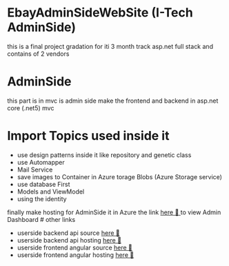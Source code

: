 # EbayAdminSideWebSite (I-Tech   AdminSide)
this is a final project gradation  for iti 3 month track  asp.net full stack and contains of 2 vendors  
# AdminSide 
this part is in mvc is admin side make the frontend and backend in asp.net core (.net5) mvc 
# Import Topics used inside it 
<ul>
  <li> use design patterns inside it like repository and genetic class </li>
  <li> use Automapper </li>
  <li> Mail Service</li>
  <li>save images  to Container in Azure torage Blobs (Azure Storage service)</li>
  <li>use database First</li> 
  <li> Models and ViewModel</li>
  <li> using the identity </li>
</ul>
  finally make hosting for AdminSide it in Azure the link <a href="https://i-techadmin.azurewebsites.net/">here 🔗 </a> to view Admin Dashboard 
  # other links 
  <ul>
  <li> userside backend api source <a href="https://github.com/hsnzzzz/ECommerceUserSite">here 🔗 </a></li>
  <li> userside backend api hosting <a href="https://i-techapi.azurewebsites.net/">here 🔗 </a></li>
  <li> userside frontend angular source <a href="https://github.com/hsnzzzz/AngularEcommerceUserSide">here 🔗 </a></li>
  <li> userside frontend angular hosting <a href="https://ecommerceuserside.web.app/home">here 🔗 </a></li>
 </ul>
